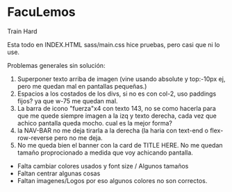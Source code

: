 # FacuLemos
Train Hard

Esta todo en INDEX.HTML
sass/main.css hice pruebas, pero casi que ni lo use. 

Problemas generales sin solución:
1) Superponer texto arriba de imagen (vine usando absolute y top:-10px ej, pero me quedan mal en pantallas pequeñas.)
2) Espacios a los costados de los divs, si no es con col-2, uso paddings fijos? ya que w-75 me quedan mal.
3) La barra de icono "fuerza"x4 con texto 143, no se como hacerla para que me quede siempre imagen a la izq y texto derecha, cada vez que achico pantalla queda mocho. cual es la mejor forma?
4) la NAV-BAR no me deja tirarla a la derecha (la haria con text-end o flex-row-reverse pero no me deja. 
5) No me queda bien el banner con la card de TITLE HERE. No me quedan tamaño proprocionado a medida que voy achicando pantalla. 

- Falta cambiar colores usados y font size / Algunos tamaños
- Faltan centrar algunas cosas
- Faltan imagenes/Logos por eso algunos colores no son correctos. 
